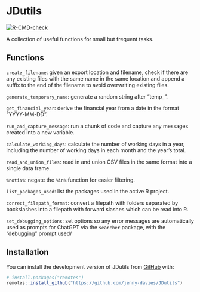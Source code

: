 
<!-- README.md is generated from README.Rmd. Please edit that file -->

# JDutils

<!-- badges: start -->

[![R-CMD-check](https://github.com/jenny-davies/JDutils/actions/workflows/R-CMD-check.yaml/badge.svg)](https://github.com/jenny-davies/JDutils/actions/workflows/R-CMD-check.yaml)

<!-- badges: end -->

A collection of useful functions for small but frequent tasks.

## Functions

`create_filename`: given an export location and filename, check if there
are any existing files with the same name in the same location and
append a suffix to the end of the filename to avoid overwriting existing
files.

`generate_temporary_name`: generate a random string after “temp\_”.

`get_financial_year`: derive the financial year from a date in the
format “YYYY-MM-DD”.

`run_and_capture_message`: run a chunk of code and capture any messages
created into a new variable.

`calculate_working_days`: calculate the number of working days in a
year, including the number of working days in each month and the year’s
total.

`read_and_union_files`: read in and union CSV files in the same format
into a single data frame.

`%notin%`: negate the `%in%` function for easier filtering.

`list_packages_used`: list the packages used in the active R project.

`correct_filepath_format`: convert a filepath with folders separated by
backslashes into a filepath with forward slashes which can be read into
R.

`set_debugging_options`: set options so any error messages are
automatically used as prompts for ChatGPT via the `searcher` package,
with the “debugging” prompt used/

## Installation

You can install the development version of JDutils from
[GitHub](https://github.com/) with:

``` r
# install.packages("remotes")
remotes::install_github("https://github.com/jenny-davies/JDutils")
```
